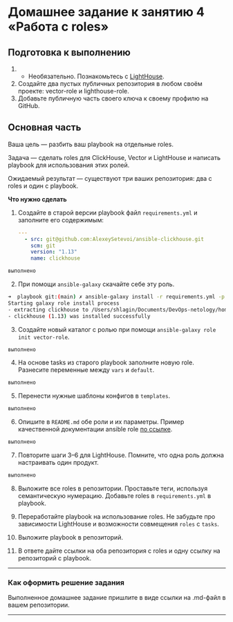 # Домашнее задание к занятию 4 «Работа с roles»

## Подготовка к выполнению

1. * Необязательно. Познакомьтесь с [LightHouse](https://youtu.be/ymlrNlaHzIY?t=929).
2. Создайте два пустых публичных репозитория в любом своём проекте: vector-role и lighthouse-role.
3. Добавьте публичную часть своего ключа к своему профилю на GitHub.

## Основная часть

Ваша цель — разбить ваш playbook на отдельные roles. 

Задача — сделать roles для ClickHouse, Vector и LightHouse и написать playbook для использования этих ролей. 

Ожидаемый результат — существуют три ваших репозитория: два с roles и один с playbook.

**Что нужно сделать**

1. Создайте в старой версии playbook файл `requirements.yml` и заполните его содержимым:

   ```yaml
   ---
     - src: git@github.com:AlexeySetevoi/ansible-clickhouse.git
       scm: git
       version: "1.13"
       name: clickhouse 
   ```

```bash
выполнено
```

2. При помощи `ansible-galaxy` скачайте себе эту роль.

```bash
➜  playbook git:(main) ✗ ansible-galaxy install -r requirements.yml -p roles
Starting galaxy role install process
- extracting clickhouse to /Users/shlagin/Documents/DevOps-netology/homeweork-devops-netology/8.4 Ansible roles/playbook/roles/clickhouse
- clickhouse (1.13) was installed successfully
```

3. Создайте новый каталог с ролью при помощи `ansible-galaxy role init vector-role`.

```bash
выполнено
```

4. На основе tasks из старого playbook заполните новую role. Разнесите переменные между `vars` и `default`. 

```bash
выполнено
```

5. Перенести нужные шаблоны конфигов в `templates`.

```bash
выполнено
```

6. Опишите в `README.md` обе роли и их параметры. Пример качественной документации ansible role [по ссылке](https://github.com/cloudalchemy/ansible-prometheus).

```bash
выполнено
```

7. Повторите шаги 3–6 для LightHouse. Помните, что одна роль должна настраивать один продукт.

```bash
выполнено
```

8. Выложите все roles в репозитории. Проставьте теги, используя семантическую нумерацию. Добавьте roles в `requirements.yml` в playbook.

9.  Переработайте playbook на использование roles. Не забудьте про зависимости LightHouse и возможности совмещения `roles` с `tasks`.

10. Выложите playbook в репозиторий.

11. В ответе дайте ссылки на оба репозитория с roles и одну ссылку на репозиторий с playbook.

---

### Как оформить решение задания

Выполненное домашнее задание пришлите в виде ссылки на .md-файл в вашем репозитории.

---

